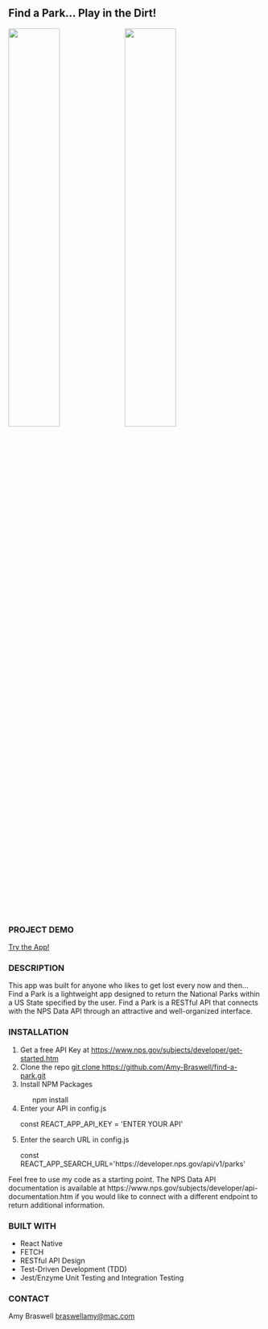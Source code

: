 <h2> Find a Park... Play in the Dirt! </h2>

<img src="https://user-images.githubusercontent.com/55002971/94320607-03d6d200-ff53-11ea-984f-1cb2b2d4bcba.jpg" width="45%"></img> <img src="https://user-images.githubusercontent.com/55002971/94320616-06d1c280-ff53-11ea-8723-c532e08d404e.jpg" width="45%"></img> 

<h3>PROJECT DEMO</h3>
<p><a href="https://find-a-park.vercel.app/" target="blank">Try the App!</a></p>

<h3>DESCRIPTION</h3>
<p>This app was built for anyone who likes to get lost every now and then... Find a Park is a lightweight app designed to return the National Parks within a US State specified by the user. Find a Park is a RESTful API that connects with the NPS Data API through an attractive and well-organized interface.</p>

<h3>INSTALLATION</h3>
<ol>
    <li>Get a free API Key at <a href="https://www.nps.gov/subjects/developer/get-started.htm" target="blank">https://www.nps.gov/subjects/developer/get-started.htm</a></li>
    <li>Clone the repo <a href="git clone https://github.com/Amy-Braswell/find-a-park.git" target="blank">git clone https://github.com/Amy-Braswell/find-a-park.git</a></li>
    <li>Install NPM Packages</li>
        <ul style="list-style-type:none"><li>npm install</li></ul>
    <li>Enter your API in config.js</li>
        <p>const REACT_APP_API_KEY = 'ENTER YOUR API'</p>
    <li>Enter the search URL in config.js</li>
        <p>const REACT_APP_SEARCH_URL='https://developer.nps.gov/api/v1/parks'</p>  
    </ol>
<p>Feel free to use my code as a starting point. The NPS Data API documentation is available at https://www.nps.gov/subjects/developer/api-documentation.htm if you would like to connect with a different endpoint to return additional information.</p>

<h3>BUILT WITH</h3>
<ul>
    <li>React Native</li>
    <li>FETCH</li>
    <li>RESTful API Design</li>
    <li>Test-Driven Development (TDD)</li>
    <li>Jest/Enzyme Unit Testing and Integration Testing</li>

</ul>

<h3>CONTACT</h3>
<p>Amy Braswell  <a href="mailto:braswellamy@mac.com? subject=Find a Park">braswellamy@mac.com</a></p>